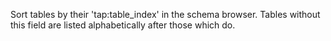 Sort tables by their 'tap:table_index' in the schema browser.
Tables without this field are listed alphabetically after those which do.
